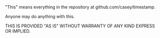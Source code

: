 "This" means everything in the repository at github.com/casey/timestamp.

Anyone may do anything with this.

THIS IS PROVIDED "AS IS" WITHOUT WARRANTY OF ANY KIND EXPRESS OR IMPLIED.
